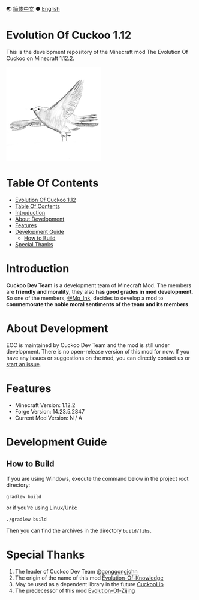 🌏 [简体中文](README.md) ● [English](README-en_us.md)

# Evolution Of Cuckoo 1.12

This is the development repository of the Minecraft mod The Evolution Of Cuckoo on Minecraft 1.12.2.

<img src=".\docs_images\logo.png" width="50%">

# Table Of Contents

- [Evolution Of Cuckoo 1.12](#evolution-of-cuckoo-112)
- [Table Of Contents](#table-of-contents)
- [Introduction](#introduction)
- [About Development](#about-development)
- [Features](#features)
- [Development Guide](#development-guide)
  - [How to Build](#how-to-build)
- [Special Thanks](#special-thanks)

# Introduction
**Cuckoo Dev Team** is a development team of Minecraft Mod. The members are **friendly and morality**, they also **has good grades in mod development**. So one of the members, [@Mo_Ink](https://github.com/Mo-Ink), decides to develop a mod to **commemorate the noble moral sentiments of the team and its members**. 

# About Development
EOC is maintained by Cuckoo Dev Team and the mod is still under development. There is no open-release version of this mod for now. If you have any issues or suggestions on the mod, you can directly contact us or [start an issue](https://github.com/Mo-Ink/Evolution-Of-Cuckoo/issues).

# Features
* Minecraft Version: 1.12.2
* Forge Version: 14.23.5.2847
* Current Mod Version: N / A

# Development Guide

## How to Build

If you are using Windows, execute the command below in the project root directory:

```
gradlew build
```

or if you're using Linux/Unix:

```
./gradlew build
```

Then you can find the archives in the directory `build/libs`.

# Special Thanks

1. The leader of Cuckoo Dev Team [@gonggongjohn](https://github.com/gonggongjohn)
2. The origin of the name of this mod [Evolution-Of-Knowledge](https://github.com/gonggongjohn/Evolution-Of-Knowledge)
3. May be used as a dependent library in the future [CuckooLib](https://github.com/zi-jing/CuckooLib)
4. The predecessor of this mod [Evolution-Of-Zijing](https://github.com/Wu-baozi/Evolution-Of-Zijing)
